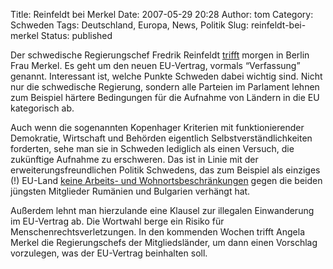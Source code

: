 Title: Reinfeldt bei Merkel
Date: 2007-05-29 20:28
Author: tom
Category: Schweden
Tags: Deutschland, Europa, News, Politik
Slug: reinfeldt-bei-merkel
Status: published

Der schwedische Regierungschef Fredrik Reinfeldt
[trifft](http://www.sr.se/cgi-bin/ekot/artikel.asp?Artikel=1395254)
morgen in Berlin Frau Merkel. Es geht um den neuen EU-Vertrag, vormals
“Verfassung” genannt. Interessant ist, welche Punkte Schweden dabei
wichtig sind. Nicht nur die schwedische Regierung, sondern alle Parteien
im Parlament lehnen zum Beispiel härtere Bedingungen für die Aufnahme
von Ländern in die EU kategorisch ab.

Auch wenn die sogenannten Kopenhager Kriterien mit funktionierender
Demokratie, Wirtschaft und Behörden eigentlich Selbstverständlichkeiten
forderten, sehe man sie in Schweden lediglich als einen Versuch, die
zukünftige Aufnahme zu erschweren. Das ist in Linie mit der
erweiterungsfreundlichen Politik Schwedens, das zum Beispiel als
einziges (!) EU-Land [keine Arbeits- und
Wohnortsbeschränkungen](http://www.fiket.de/2006/10/26/schwedischer-alleingang/)
gegen die beiden jüngsten Mitglieder Rumänien und Bulgarien verhängt
hat.

Außerdem lehnt man hierzulande eine Klausel zur illegalen Einwanderung
im EU-Vertrag ab. Die Wortwahl berge ein Risiko für
Menschenrechtsverletzungen. In den kommenden Wochen trifft Angela Merkel
die Regierungschefs der Mitgliedsländer, um dann einen Vorschlag
vorzulegen, was der EU-Vertrag beinhalten soll.


